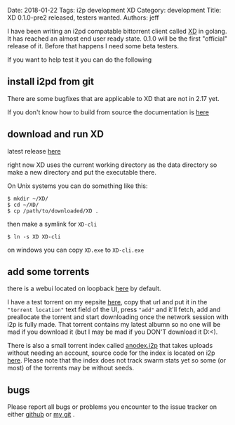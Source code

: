 Date: 2018-01-22
Tags: i2p development XD
Category: development
Title: XD 0.1.0-pre2 released, testers wanted.
Authors: jeff


I have been writing an i2pd compatable bittorrent client called [XD](https://github.com/majestrate/XD) in golang. It has reached an almost end user ready state. 0.1.0 will be the first "official" release of it. Before that happens I need some beta testers.

If you want to help test it you can do the following

## install i2pd from git 

There are some bugfixes that are applicable to XD that are not in 2.17 yet.

If you don't know how to build from source the documentation is [here](https://i2pd.readthedocs.io/en/latest/devs/building/requirements/)

## download and run XD

latest release [here](https://github.com/majestrate/XD/releases)

right now XD uses the current working directory as the data directory so make a new directory and put the executable there.

On Unix systems you can do something like this:

    $ mkdir ~/XD/
    $ cd ~/XD/
    $ cp /path/to/downloaded/XD .

then make a symlink for `XD-cli`

    $ ln -s XD XD-cli 

on windows you can copy `XD.exe` to `XD-cli.exe`

## add some torrents

there is a webui located on loopback [here](http://127.0.0.1:1488/) by default.

I have a test torrent on my eepsite [here](http://psi.i2p/mu/ebin.torrent), copy that url and put it in the `"torrent location"` text field of the UI, press `"add"` and it'll fetch, add and preallocate the torrent and start downloading once the network session with i2p is fully made. That torrent contains my latest albumn so no one will be mad if you download it (but I may be mad if you DON'T download it D:<).

There is also a small torrent index called [anodex.i2p](http://anodex.i2p/?i2paddresshelper=Je-EL3yA0a1MAtMjup-U13rw0FJ7lxh6iMqNag-W~lHxZX4JOo21XqFZlViXBFoBdjNpDPSE44G3HpCSLnKg5D~Jw-6RiADrlAKId0ZYo2Ilpk5rGjBAzpAjebvGD0PM0eUsm5Y3S4byKTLnT0QFjc~cy7mP~jP~8YbtygqsgBxTl17icSGPQWlPS-mE1XJD1nw8-6pepOxQd-mX0MUrmI8oldeUzHPDxerRm9MM2OADg7lV9GBUjbMnbQm-xu4xiMSZRZbRxTWHql9VDYYvc0l5mbeAzZrMT99vFr~GtEw7yNwIFneweZRb9OaVsOpfBmgHzS~Y0hfqwQPHu8FbLEaAByHcmAFo4FWGMa0oc6m2S8shCzV9l1WDgREwcclPI1H4ScgjyKBeIV4lJlY8RlrvsTspN1p5mtKJMeOijb80v-6SLISSAGCz6FEiSu7o3m3~mi2mmlsltruDmRLZoLXhOEJXxCWYt8KgTMlWgIN~CeV5y8ckvl~rPcjwjQJhBQAEAAcAAA==) that takes uploads without needing an account, source code for the index is located on i2p [here](http://git.psi.i2p/psi/torrent.ano/). Please note that the index does not track swarm stats yet so some (or most) of the torrents may be without seeds.

## bugs

Please report all bugs or problems you encounter to the issue tracker on either [github](https://github.com/majestrate/XD/issues) or [my git](http://git.psi.i2p/psi/XD/issues) .
